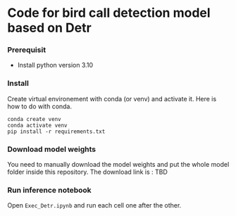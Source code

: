 # Code for bird call detection model based on Detr

### Prerequisit
- Install python version 3.10

### Install
Create virtual environement with conda (or venv) and activate it.
Here is how to do with conda.

```
conda create venv
conda activate venv
pip install -r requirements.txt
```

### Download model weights
You need to manually download the model weights and put the whole model folder inside this repository. 
The download link is : 
TBD

### Run inference notebook
Open `Exec_Detr.ipynb` and run each cell one after the other.



